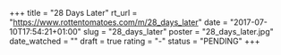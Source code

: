 +++
title = "28 Days Later"
rt_url = "https://www.rottentomatoes.com/m/28_days_later"
date = "2017-07-10T17:54:21+01:00"
slug = "28_days_later"
poster = "28_days_later.jpg"
date_watched = ""
draft = true
rating = "-"
status = "PENDING"
+++